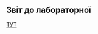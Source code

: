 ## Звіт до лабораторної
[ТУТ](https://docs.google.com/document/d/1HT4OqX1b2Cf99kzW5xbE7aZkn3YM_niE/edit?usp=sharing&ouid=111066321056398217368&rtpof=true&sd=true)

